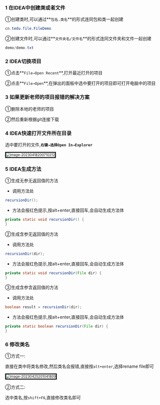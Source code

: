 ### 1 在IDEA中创建类或者文件

①创建类时,可以通过**`包名.类名`**的形式连同包和类一起创建

```java
cn.tedu.file.FileDemo
```

②创建文件时,可以通过**`文件夹名/文件名`**的形式连同文件夹和文件一起创建

```java
demo/demo.txt
```

### 2 IDEA切换项目

①点击**`File→Open Recent`**,打开最近打开的项目

②点击**`File→Open`**,在弹出的面板中选中要打开的项目即可打开电脑中的项目

### 3 如果更新老师的项目报错的解决方案

①删除本地的老师的项目

②然后重新根据git连接下载

### 4 IDEA快速打开文件所在目录

选中要打开的文件,**`右键→选择Open In→Explorer`**

<img src="https://gitee.com/paida-spitting-star/image/raw/master/image-20230418200710212.png" alt="image-20230418200710212" style="zoom: 80%; border: solid;" />

### 5 IDEA生成方法

①生成无参无返回值的方法

- 调用方法处

```java
recursionDir();
```

- 方法会报红色提示,按alt+enter,直接回车,会自动生成方法体

```java
private static void recursionDir() {
}
```

②生成含参无返回值的方法

- 调用方法处

```java
recursionDir(dir);
```

- 方法会报红色提示,按alt+enter,直接回车,会自动生成方法体

```java
private static void recursionDir(File dir) {
}
```

③生成含参含返回值的方法

- 调用方法处

```java
boolean result = recursionDir(dir);
```

- 方法会报红色提示,按alt+enter,直接回车,会自动生成方法体

```java
private static boolean recursionDir(File dir) {
}
```

### 6 修改类名

①方式一:

直接在类中将类名修改,然后类名会报错,直接按`alt+enter`,选择rename file即可

<img src="https://gitee.com/paida-spitting-star/image/raw/master/image-20230425201041809.png" alt="image-20230425201041809" style="zoom: 80%; border: solid;"/>

②方式二:

选中类名,按`shift+F6`,直接修改类名即可

